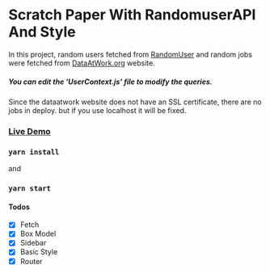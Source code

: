 # Scratch Paper With RandomuserAPI And Style

In this project, random users fetched from
[RandomUser](https://www.randomuser.me) and random jobs were fetched from [DataAtWork.org](https://www.dataatwork.org) website.

##### You can edit the 'UserContext.js' file to modify the queries.

Since the dataatwork website does not have an SSL certificate, there are no jobs in deploy. but if you use localhost it will be fixed.

### [Live Demo](https://user-api-igalctisv-yasincelebi.vercel.app/)

### `yarn install`

and

### `yarn start`

#### Todos

- [x] Fetch
- [x] Box Model
- [x] Sidebar
- [x] Basic Style
- [x] Router
